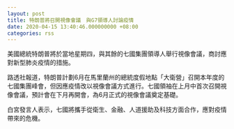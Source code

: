 ```yaml
---
layout: post
title: 特朗普將召開視像會議　與G7領導人討論疫情
date: 2020-04-15 13:40:46.000000000 +08:00
categories: rss
---
```


美國總統特朗普將於當地星期四，與其餘的七國集團領導人舉行視像會議，商討應對新型肺炎疫情的措施。

路透社報道，特朗普計劃6月在馬里蘭州的總統度假地點「大衛營」召開本年度的七國集團峰會，但因應疫情改以視像會議方式進行。七國領袖在上月中首次召開視像會議，預計會在下月再開會，為6月正式的視像會議奠定基礎。

白宮發言人表示，七國將攜手從衛生、金融、人道援助及科技方面合作，應對疫情帶來的危機。
